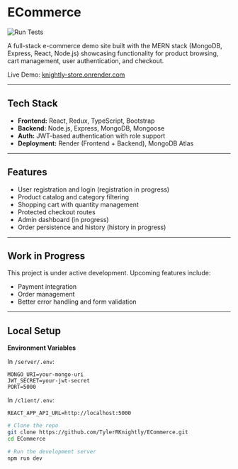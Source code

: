 # ECommerce
![Run Tests](https://github.com/tylerrknightly/eCommerce/actions/workflows/test.yml/badge.svg)

A full-stack e-commerce demo site built with the MERN stack (MongoDB, Express, React, Node.js) showcasing functionality for product browsing, cart management, user authentication, and checkout.

Live Demo: [knightly-store.onrender.com](https://knightly-store.onrender.com)

---

## Tech Stack

- **Frontend:** React, Redux, TypeScript, Bootstrap
- **Backend:** Node.js, Express, MongoDB, Mongoose
- **Auth:** JWT-based authentication with role support
- **Deployment:** Render (Frontend + Backend), MongoDB Atlas

---

## Features

- User registration and login (registration in progress)
- Product catalog and category filtering
- Shopping cart with quantity management
- Protected checkout routes
- Admin dashboard (in progress)
- Order persistence and history (history in progress)

---

## Work in Progress

This project is under active development. Upcoming features include:
- Payment integration
- Order management
- Better error handling and form validation

---

## Local Setup

**Environment Variables**

In `/server/.env`:
```
MONGO_URI=your-mongo-uri
JWT_SECRET=your-jwt-secret
PORT=5000 
```

In `/client/.env`:
```
REACT_APP_API_URL=http://localhost:5000
```

```bash
# Clone the repo
git clone https://github.com/TylerRKnightly/ECommerce.git
cd ECommerce

# Run the development server
npm run dev
```